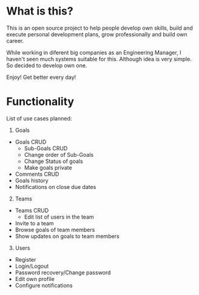 # What is this?

This is an open source project to help people develop own skills, build and execute personal development plans, grow professionally and build own career.

While working in diferent big companies as an Engineering Manager, I haven't seen much systems suitable for this. Although idea is very simple. So decided to develop own one.

Enjoy! Get better every day!

# Functionality

List of use cases planned:
1. Goals
  * Goals CRUD
    * Sub-Goals CRUD
    * Change order of Sub-Goals
    * Change Status of goals
    * Make goals private
  * Comments CRUD
  * Goals history
  * Notifications on close due dates
2. Teams
  * Teams CRUD
    * Edit list of users in the team
  * Invite to a team
  * Browse goals of team members
  * Show updates on goals to team members
3. Users
  * Register
  * Login/Logout
  * Password recovery/Change password
  * Edit own profile
  * Configure notifications